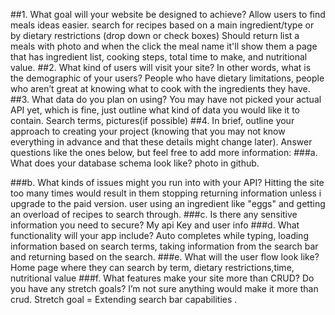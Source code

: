 ##1. What goal will your website be designed to achieve? 
Allow users to find meals ideas easier.
search for recipes based on a main ingredient/type or by dietary restrictions (drop down or check boxes)
Should return list a meals with photo and when the click the meal name it'll show them a page that has ingredient list, cooking steps, total time to make, and nutritional value. 
##2. What kind of users will visit your site? In other words, what is the demographic of your users? 
People who have dietary limitations, people who aren’t great at knowing what to cook with the ingredients they have.
##3. What data do you plan on using? You may have not picked your actual API yet, which is fine, just outline what kind of data you would like it to contain. 
Search terms, pictures(if possible)
##4. In brief, outline your approach to creating your project (knowing that you may not know everything in advance and that these details might change later). Answer questions like the ones below, but feel free to add more information: 
###a. What does your database schema look like?
photo in github.

###b. What kinds of issues might you run into with your API? 
Hitting the site too many times would result in them stopping returning information unless i upgrade to the paid version. user using an ingredient like "eggs" and getting an overload of recipes to search through.
###c. Is there any sensitive information you need to secure?
My api Key and user info 
###d. What functionality will your app include?
Auto completes while typing, loading information based on search terms, taking information from the search bar and returning based on the search. 
###e. What will the user flow look like? 
Home page where they can search by term, dietary restrictions,time, nutritional value
###f. What features make your site more than CRUD? Do you have any stretch goals?
I’m not sure anything would make it more than crud. Stretch goal = Extending search bar capabilities 
.